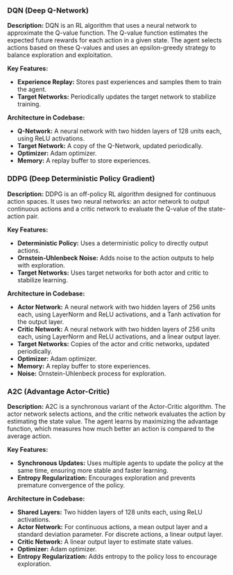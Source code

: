 ### DQN (Deep Q-Network)
**Description:**
DQN is an RL algorithm that uses a neural network to approximate the Q-value function. The Q-value function estimates the expected future rewards for each action in a given state. The agent selects actions based on these Q-values and uses an epsilon-greedy strategy to balance exploration and exploitation.

**Key Features:**
- **Experience Replay:** Stores past experiences and samples them to train the agent.
- **Target Networks:** Periodically updates the target network to stabilize training.

**Architecture in Codebase:**
- **Q-Network:** A neural network with two hidden layers of 128 units each, using ReLU activations.
- **Target Network:** A copy of the Q-Network, updated periodically.
- **Optimizer:** Adam optimizer.
- **Memory:** A replay buffer to store experiences.

### DDPG (Deep Deterministic Policy Gradient)
**Description:**
DDPG is an off-policy RL algorithm designed for continuous action spaces. It uses two neural networks: an actor network to output continuous actions and a critic network to evaluate the Q-value of the state-action pair.

**Key Features:**
- **Deterministic Policy:** Uses a deterministic policy to directly output actions.
- **Ornstein-Uhlenbeck Noise:** Adds noise to the action outputs to help with exploration.
- **Target Networks:** Uses target networks for both actor and critic to stabilize learning.

**Architecture in Codebase:**
- **Actor Network:** A neural network with two hidden layers of 256 units each, using LayerNorm and ReLU activations, and a Tanh activation for the output layer.
- **Critic Network:** A neural network with two hidden layers of 256 units each, using LayerNorm and ReLU activations, and a linear output layer.
- **Target Networks:** Copies of the actor and critic networks, updated periodically.
- **Optimizer:** Adam optimizer.
- **Memory:** A replay buffer to store experiences.
- **Noise:** Ornstein-Uhlenbeck process for exploration.

### A2C (Advantage Actor-Critic)
**Description:**
A2C is a synchronous variant of the Actor-Critic algorithm. The actor network selects actions, and the critic network evaluates the action by estimating the state value. The agent learns by maximizing the advantage function, which measures how much better an action is compared to the average action.

**Key Features:**
- **Synchronous Updates:** Uses multiple agents to update the policy at the same time, ensuring more stable and faster learning.
- **Entropy Regularization:** Encourages exploration and prevents premature convergence of the policy.

**Architecture in Codebase:**
- **Shared Layers:** Two hidden layers of 128 units each, using ReLU activations.
- **Actor Network:** For continuous actions, a mean output layer and a standard deviation parameter. For discrete actions, a linear output layer.
- **Critic Network:** A linear output layer to estimate state values.
- **Optimizer:** Adam optimizer.
- **Entropy Regularization:** Adds entropy to the policy loss to encourage exploration.